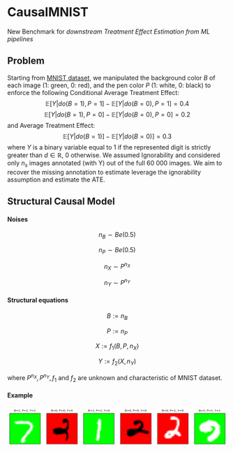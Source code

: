 # CausalMNIST
New Benchmark for *downstream Treatment Effect Estimation from ML pipelines* 

## Problem
Starting from [MNIST dataset](http://yann.lecun.com/exdb/mnist/), we manipulated the background color $B$ of each image (1: green, 0: red), and the pen color $P$ (1: white, 0: black) to enforce the following Conditional Average Treatment Effect:
$$\mathbb{E}[Y|do(B=1), P=1]-\mathbb{E}[Y|do(B=0), P=1]=0.4$$
$$\mathbb{E}[Y|do(B=1), P=0]-\mathbb{E}[Y|do(B=0), P=0]=0.2$$
and Average Treatment Effect:
$$\mathbb{E}[Y|do(B=1)]-\mathbb{E}[Y|do(B=0)]=0.3$$
where $Y$ is a binary variable equal to 1 if the represented digit is strictly greater than $d \in \mathbb{R}$, 0 otherwise. We assumed Ignorability and considered only $n_s$ images annotated (with Y) out of the full 60 000 images. We aim to recover the missing annotation to estimate leverage the ignorability assumption and estimate the ATE.

## Structural Causal Model
#### Noises
$$n_B \sim Be(0.5)$$

$$n_P \sim Be(0.5)$$

$$n_X \sim P^{n_X}$$

$$n_Y \sim P^{n_Y}$$

#### Structural equations

$$B := n_B$$

$$P := n_P$$

$$X := f_1(B, P, n_X)$$

$$Y := f_2(X, n_Y)$$

where $P^{n_X}, P^{n_Y}, f_1$ and $f_2$ are unknown and characteristic of MNIST dataset. 


#### Example
![Example Image](./results/CausalMNIST/random/example.png)